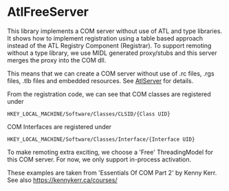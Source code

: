 # AtlFreeServer

This library implements a COM server without use of ATL and type libraries. It shows how to implement registration using a table based approach instead of the ATL Registry Component (Registrar). To support remoting without a type library, we use MIDL generated proxy/stubs and this server merges the proxy into the COM dll. 

This means that we can create a COM server without use of .rc files, .rgs files, .tlb files and embedded resources. See [AtlServer](../AtlServer/) for details.

From the registration code, we can see that COM classes are registered under

    HKEY_LOCAL_MACHINE/Software/Classes/CLSID/{Class UID}

COM Interfaces are registered under

    HKEY_LOCAL_MACHINE/Software/Classes/Interface/{Interface UID}

To make remoting extra exciting, we choose a 'Free' ThreadingModel for this COM server. For now, we only support in-process activation.

These examples are taken from 'Essentials Of COM Part 2' by Kenny Kerr. See also https://kennykerr.ca/courses/
